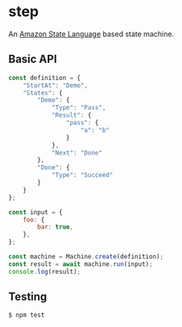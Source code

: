# step

An [Amazon State Language](https://states-language.net/spec.html) based state machine.


## Basic API
```js
const definition = {
    "StartAt": "Demo",
    "States": {
        "Demo": {
            "Type": "Pass",
            "Result": {
                "pass": {
                    "a": "b"
                }
            },
            "Next": "Done"
        },
        "Done": {
            "Type": "Succeed"
        }
    }
};

const input = {
    foo: {
        bar: true,
    },
};

const machine = Machine.create(definition);
const result = await machine.run(input);
console.log(result);
```

## Testing
```bash
$ npm test
```
